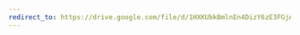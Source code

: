 ```yaml
---
redirect_to: https://drive.google.com/file/d/1HXKUbkBmlnEn4DizY6zE3FGjAli57WkS/view?usp=drivesdk
---
```

